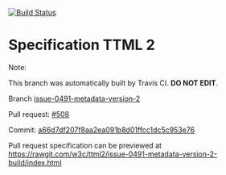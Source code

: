 [![Build Status](https://travis-ci.org/w3c/ttml2.svg?branch=issue-0491-metadata-version-2)](https://travis-ci.org/w3c/ttml2)


# Specification TTML 2


Note:


This branch was automatically built by Travis CI. <b>DO NOT EDIT</b>.


 Branch [issue-0491-metadata-version-2](https://github.com/w3c/ttml2/tree/issue-0491-metadata-version-2)


 Pull request: [#508](https://github.com/w3c/ttml2/pull/508)


 Commit: [a66d7df207f8aa2ea091b8d01ffcc1dc5c953e76](https://github.com/w3c/ttml2/commit/a66d7df207f8aa2ea091b8d01ffcc1dc5c953e76)

Pull request specification can be previewed at https://rawgit.com/w3c/ttml2/issue-0491-metadata-version-2-build/index.html




